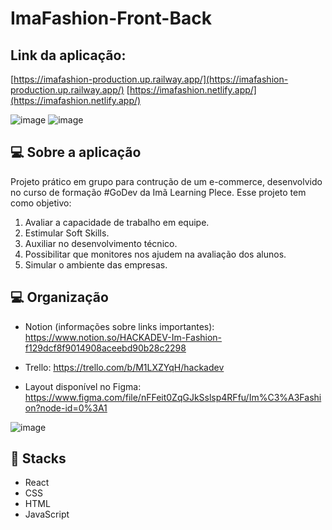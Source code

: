 # ImaFashion-Front-Back

## Link da aplicação: 
[https://imafashion-production.up.railway.app/](https://imafashion-production.up.railway.app/)
[https://imafashion.netlify.app/](https://imafashion.netlify.app/)

![image](https://user-images.githubusercontent.com/92322675/182160807-55f27c52-bb3c-46cd-949a-9b8368aa36fc.png)
![image](https://user-images.githubusercontent.com/92322675/182160830-130e38ee-ed29-422d-ad9d-02752d4e11ef.png)



## 💻 Sobre a aplicação

Projeto prático em grupo para contrução de um e-commerce, desenvolvido no curso de formação #GoDev da Imã Learning Plece. Esse projeto tem como objetivo: 

1. Avaliar a capacidade de trabalho em equipe.
2. Estimular Soft Skills.
3. Auxiliar no desenvolvimento técnico.
4. Possibilitar que monitores nos ajudem na avaliação dos alunos.
5. Simular o ambiente das empresas.

## 💻 Organização

 * Notion (informações sobre links importantes): https://www.notion.so/HACKADEV-Im-Fashion-f129dcf8f9014908aceebd90b28c2298
 

 * Trello: https://trello.com/b/M1LXZYqH/hackadev
 

 * Layout disponível no Figma: https://www.figma.com/file/nFFeit0ZqGJkSslsp4RFfu/Im%C3%A3Fashion?node-id=0%3A1
 
![image](https://user-images.githubusercontent.com/92322675/183784951-f2f6ed53-8fea-48cd-8dd0-3214c397596b.png)

## 🚀 Stacks

  * React
  * CSS
  * HTML
  * JavaScript
